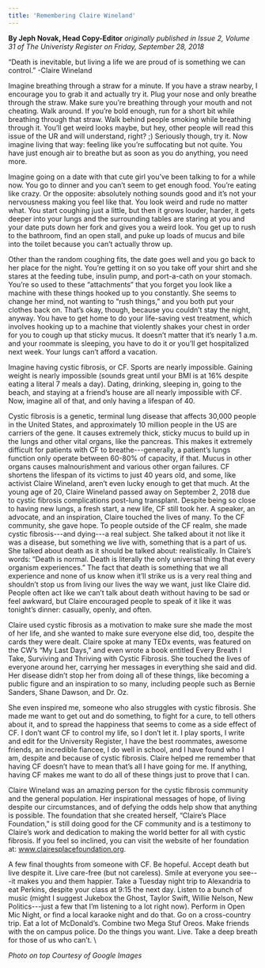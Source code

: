 ```yaml
---
title: 'Remembering Claire Wineland'
---
```


**By Jeph Novak, Head Copy-Editor** _originally published in Issue 2, Volume 31 of The Univeristy Register on Friday, September 28, 2018_

“Death is inevitable, but living a life we are proud of is something we can control.” -Claire Wineland

 Imagine breathing through a straw for a minute. If you have a straw nearby, I encourage you to grab it and actually try it. Plug your nose and only breathe through the straw. Make sure you’re breathing through your mouth and not cheating. Walk around. If you’re bold enough, run for a short bit while breathing through that straw. Walk behind people smoking while breathing through it. You’ll get weird looks maybe, but hey, other people will read this issue of the UR and will understand, right? ;) Seriously though, try it. Now imagine living that way: feeling like you’re suffocating but not quite. You have just enough air to breathe but as soon as you do anything, you need more. 

Imagine going on a date with that cute girl you’ve been talking to for a while now. You go to dinner and you can’t seem to get enough food. You’re eating like crazy. Or the opposite: absolutely nothing sounds good and it’s not your nervousness making you feel like that. You look weird and rude no matter what. You start coughing just a little, but then it grows louder, harder, it gets deeper into your lungs and the surrounding tables are staring at you and your date puts down her fork and gives you a weird look. You get up to rush to the bathroom, find an open stall, and puke up loads of mucus and bile into the toilet because you can’t actually throw up. 

Other than the random coughing fits, the date goes well and you go back to her place for the night. You’re getting it on so you take off your shirt and she stares at the feeding tube, insulin pump, and port-a-cath on your stomach. You’re so used to these “attachments” that you forget you look like a machine with these things hooked up to you constantly. She seems to change her mind, not wanting to “rush things,” and you both put your clothes back on. That’s okay, though, because you couldn’t stay the night, anyway. You have to get home to do your life-saving vest treatment, which involves hooking up to a machine that violently shakes your chest in order for you to cough up that sticky mucus. It doesn’t matter that it’s nearly 1 a.m. and your roommate is sleeping, you have to do it or you’ll get hospitalized next week. Your lungs can’t afford a vacation.

Imagine having cystic fibrosis, or CF. Sports are nearly impossible. Gaining weight is nearly impossible (sounds great until your BMI is at 16% despite eating a literal 7 meals a day). Dating, drinking, sleeping in, going to the beach, and staying at a friend’s house are all nearly impossible with CF. Now, imagine all of that, and only having a lifespan of 40.

Cystic fibrosis is a genetic, terminal lung disease that affects 30,000 people in the United States, and approximately 10 million people in the US are carriers of the gene. It causes extremely thick, sticky mucus to build up in the lungs and other vital organs, like the pancreas. This makes it extremely difficult for patients with CF to breathe---generally, a patient’s lungs function only operate between 60-80% of capacity, if that. Mucus in other organs causes malnourishment and various other organ failures. CF shortens the lifespan of its victims to just 40 years old, and some, like activist Claire Wineland, aren’t even lucky enough to get that much.
At the young age of 20, Claire Wineland passed away on September 2, 2018 due to cystic fibrosis complications post-lung transplant. Despite being so close to having new lungs, a fresh start, a new life, CF still took her.  A speaker, an advocate, and an inspiration, Claire touched the lives of many. To the CF community, she gave hope. To people outside of the CF realm, she made cystic fibrosis---and dying---a real subject. She talked about it not like it was a disease, but something we live with, something that is a part of us. She talked about death as it should be talked about: realistically. In Claire’s words: “Death is normal. Death is literally the only universal thing that every organism experiences.” The fact that death is something that we all experience and none of us know when it’ll strike us is a very real thing and shouldn’t stop us from living our lives the way we want, just like Claire did. People often act like we can’t talk about death without having to be sad or feel awkward, but Claire encouraged people to speak of it like it was tonight’s dinner: casually, openly, and often.

Claire used cystic fibrosis as a motivation to make sure she made the most of her life, and she wanted to make sure everyone else did, too, despite the cards they were dealt. Claire spoke at many TEDx events, was featured on the CW’s “My Last Days,” and even wrote a book entitled Every Breath I Take, Surviving and Thriving with Cystic Fibrosis. She touched the lives of everyone around her, carrying her messages in everything she said and did. Her disease didn’t stop her from doing all of these things, like becoming a public figure and an inspiration to so many, including people such as Bernie Sanders, Shane Dawson, and Dr. Oz. 

She even inspired me, someone who also struggles with cystic fibrosis. She made me want to get out and do something, to fight for a cure, to tell others about it, and to spread the happiness that seems to come as a side effect of CF. I don’t want CF to control my life, so I don’t let it. I play sports, I write and edit for the University Register, I have the best roommates, awesome friends, an incredible fiancee, I do well in school, and I have found who I am, despite and because of cystic fibrosis. Claire helped me remember that having CF doesn’t have to mean that’s all I have going for me. If anything, having CF makes me want to do all of these things just to prove that I can. 

Claire Wineland was an amazing person for the cystic fibrosis community and the general population. Her inspirational messages of hope, of living despite our circumstances, and of defying the odds help show that anything is possible. The foundation that she created herself, “Claire’s Place Foundation,” is still doing good for the CF community and is a testimony to Claire’s work and dedication to making the world better for all with cystic fibrosis. If you feel so inclined, you can visit the website of her foundation at: www.clairesplacefoundation.org.

A few final thoughts from someone with CF. Be hopeful. Accept death but live despite it. Live care-free (but not careless). Smile at everyone you see---it makes you and them happier. Take a Tuesday night trip to Alexandria to eat Perkins, despite your class at 9:15 the next day. Listen to a bunch of music (might I suggest Jukebox the Ghost, Taylor Swift, Willie Nelson, New Politics---just a few that I’m listening to a lot right now). Perform in Open Mic Night, or find a local karaoke night and do that. Go on a cross-country trip. Eat a lot of McDonald’s. Combine two Mega Stuf Oreos. Make friends with the on campus police. Do the things you want. Live. Take a deep breath for those of us who can’t. \

_Photo on top Courtesy of Google Images_